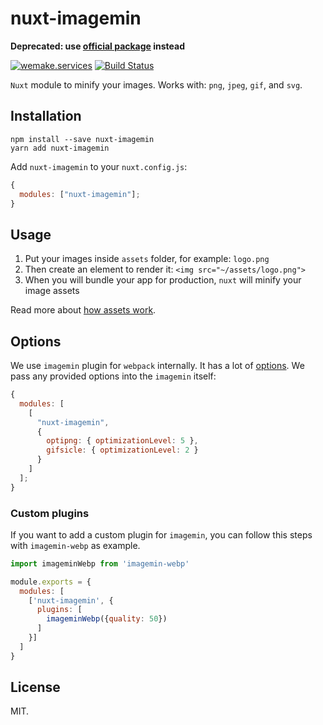 # nuxt-imagemin

**Deprecated: use [official package](https://www.npmjs.com/package/@nuxtjs/imagemin) instead**

[![wemake.services](https://img.shields.io/badge/-wemake.services-green.svg?label=%20&logo=data%3Aimage%2Fpng%3Bbase64%2CiVBORw0KGgoAAAANSUhEUgAAABAAAAAQCAMAAAAoLQ9TAAAABGdBTUEAALGPC%2FxhBQAAAAFzUkdCAK7OHOkAAAAbUExURQAAAAAAAAAAAAAAAAAAAAAAAAAAAAAAAP%2F%2F%2F5TvxDIAAAAIdFJOUwAjRA8xXANAL%2Bv0SAAAADNJREFUGNNjYCAIOJjRBdBFWMkVQeGzcHAwksJnAPPZGOGAASzPzAEHEGVsLExQwE7YswCb7AFZSF3bbAAAAABJRU5ErkJggg%3D%3D)](https://wemake.services) [![Build Status](https://travis-ci.org/wemake-services/nuxt-imagemin.svg?branch=master)](https://travis-ci.org/wemake-services/nuxt-imagemin)

`Nuxt` module to minify your images.
Works with: `png`, `jpeg`, `gif`, and `svg`.

## Installation

```
npm install --save nuxt-imagemin
yarn add nuxt-imagemin
```

Add `nuxt-imagemin` to your `nuxt.config.js`:

```js
{
  modules: ["nuxt-imagemin"];
}
```

## Usage

1. Put your images inside `assets` folder, for example: `logo.png`
2. Then create an element to render it: `<img src="~/assets/logo.png">`
3. When you will bundle your app for production, `nuxt` will minify your image assets

Read more about [how assets work](https://nuxtjs.org/guide/assets/).

## Options

We use `imagemin` plugin for `webpack` internally.
It has a lot of [options](https://www.npmjs.com/package/imagemin-webpack-plugin#new-imageminpluginoptions).
We pass any provided options into the `imagemin` itself:

```js
{
  modules: [
    [
      "nuxt-imagemin",
      {
        optipng: { optimizationLevel: 5 },
        gifsicle: { optimizationLevel: 2 }
      }
    ]
  ];
}
```
### Custom plugins

If you want to add a custom plugin for `imagemin`, you can follow this steps with `imagemin-webp` as example.

```js
import imageminWebp from 'imagemin-webp'

module.exports = {
  modules: [
    ['nuxt-imagemin', {
      plugins: [
        imageminWebp({quality: 50})
      ]
    }]
  ]
}
```

## License

MIT.
